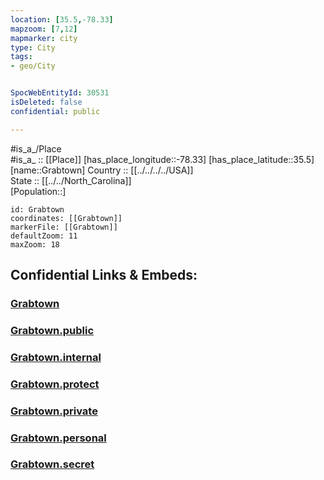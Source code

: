 ```yaml
---
location: [35.5,-78.33] 
mapzoom: [7,12] 
mapmarker: city 
type: City
tags:
- geo/City


SpocWebEntityId: 30531
isDeleted: false
confidential: public

---
```

#is_a_/Place  
#is_a_ :: [[Place]] 
[has_place_longitude::-78.33] 
[has_place_latitude::35.5] 
[name::Grabtown] 
Country :: [[../../../../USA]]  
State :: [[../../North_Carolina]]  
[Population::] 



```leaflet
id: Grabtown
coordinates: [[Grabtown]] 
markerFile: [[Grabtown]] 
defaultZoom: 11 
maxZoom: 18
```


## Confidential Links & Embeds: 

### [Grabtown](/_Standards/Earth/Continent/America~North/USA/USA~Eastern/North_Carolina/counties~North_Carolina/Johnston,County/cities~Johnston/Grabtown.md) 

### [Grabtown.public](/_public/Earth/Continent/America~North/USA/USA~Eastern/North_Carolina/counties~North_Carolina/Johnston,County/cities~Johnston/Grabtown.public.md) 

### [Grabtown.internal](/_internal/Earth/Continent/America~North/USA/USA~Eastern/North_Carolina/counties~North_Carolina/Johnston,County/cities~Johnston/Grabtown.internal.md) 

### [Grabtown.protect](/_protect/Earth/Continent/America~North/USA/USA~Eastern/North_Carolina/counties~North_Carolina/Johnston,County/cities~Johnston/Grabtown.protect.md) 

### [Grabtown.private](/_private/Earth/Continent/America~North/USA/USA~Eastern/North_Carolina/counties~North_Carolina/Johnston,County/cities~Johnston/Grabtown.private.md) 

### [Grabtown.personal](/_personal/Earth/Continent/America~North/USA/USA~Eastern/North_Carolina/counties~North_Carolina/Johnston,County/cities~Johnston/Grabtown.personal.md) 

### [Grabtown.secret](/_secret/Earth/Continent/America~North/USA/USA~Eastern/North_Carolina/counties~North_Carolina/Johnston,County/cities~Johnston/Grabtown.secret.md)

